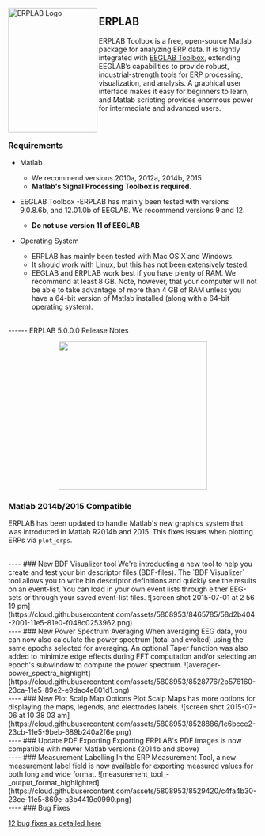 <img src="https://github.com/lucklab/erplab/blob/master/images/logoerplab6.jpg" 
 height="252px" width="180px" 
 alt="ERPLAB Logo"
 align="left" />

## ERPLAB
ERPLAB Toolbox is a free, open-source Matlab package for analyzing ERP data.  It is tightly integrated with [EEGLAB Toolbox](http://sccn.ucsd.edu/eeglab/), extending EEGLAB’s capabilities to provide robust, industrial-strength tools for ERP processing, visualization, and analysis.  A graphical user interface makes it easy for beginners to learn, and Matlab scripting provides enormous power for intermediate and advanced users. 
<br/>
<br/>
<br/>
### Requirements
- Matlab
  - We recommend versions 2010a, 2012a, 2014b, 2015
  - **Matlab's Signal Processing Toolbox is required.**

- EEGLAB Toolbox
  -ERPLAB has mainly been tested with versions 9.0.8.6b, and 12.01.0b of EEGLAB. We recommend versions 9 and 12.  
  - **Do not use version 11 of EEGLAB**

- Operating System
  - ERPLAB has mainly been tested with Mac OS X and Windows.  
  - It should work with Linux, but this has not been extensively tested.
  - EEGLAB and ERPLAB work best if you have plenty of RAM. We recommend at least 8 GB. Note, however, that your computer will not be able to take advantage of more than 4 GB of RAM unless you have a 64-bit version of Matlab installed (along with a 64-bit operating system).

<br/>
------
ERPLAB 5.0.0.0 Release Notes

<p align="center" >
  <a href="https://github.com/lucklab/erplab/releases/download/5.0.0.0/erplab-5.0.0.0.zip">
  <img src="https://cloud.githubusercontent.com/assets/5808953/8663301/1ff9a26a-297e-11e5-9e15-a7085569058f.png" width=300px >
 </a>
</p>

### Matlab 2014b/2015 Compatible
ERPLAB has been updated to handle Matlab's new graphics system that was introduced in Matlab R2014b and 2015. This fixes issues when plotting ERPs via `plot_erps`. 


</br>
----
### New BDF Visualizer tool
We're introducting a new tool to help you create and test your bin descriptor files (BDF-files). The `BDF Visualizer` tool allows you to write bin descriptor definitions and quickly see the results on an event-list. You can load in your own event lists through either EEG-sets or through your saved event-list files. 
![screen shot 2015-07-01 at 2 56 19 pm](https://cloud.githubusercontent.com/assets/5808953/8465785/58d2b404-2001-11e5-81e0-f048c0253962.png)


</br>
----
### New Power Spectrum Averaging
When averaging EEG data, you can now also calculate the power spectrum (total and evoked) using the same epochs selected for averaging. An optional Taper function was also added to minimize edge effects during FFT computation and/or selecting an epoch's subwindow to compute the power spectrum.
![averager-power_spectra_highlight](https://cloud.githubusercontent.com/assets/5808953/8528776/2b576160-23ca-11e5-89e2-e9dac4e801d1.png)


</br>
----
### New Plot Scalp Map Options
Plot Scalp Maps has more options for displaying the maps, legends, and electrodes labels.
![screen shot 2015-07-06 at 10 38 03 am](https://cloud.githubusercontent.com/assets/5808953/8528886/1e6bcce2-23cb-11e5-9beb-689b240a2f6e.png)

</br>
----
### Update PDF Exporting
Exporting ERPLAB's PDF images is now compatible with newer Matlab versions (2014b and above)


</br>
----
### Measurement Labelling
In the ERP Measurement Tool, a new measurement label field is now available for exporting measured values for both long and wide format.
![measurement_tool_-_output_format_highlighted](https://cloud.githubusercontent.com/assets/5808953/8529420/c4fa4b30-23ce-11e5-869e-a3b4419c0990.png)


</br>
----
### Bug Fixes

[12 bug fixes as detailed here](https://github.com/lucklab/erplab/issues?q=is%3Aissue+is%3Aclosed+milestone%3A%22ERPLAB+5.0.0.0%22)
